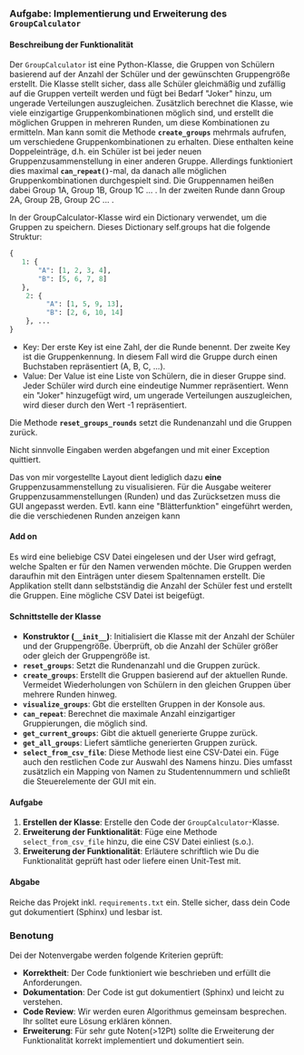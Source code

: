 ### Aufgabe: Implementierung und Erweiterung des `GroupCalculator`

#### Beschreibung der Funktionalität

Der `GroupCalculator` ist eine Python-Klasse, die Gruppen von Schülern basierend auf der Anzahl der Schüler und der gewünschten Gruppengröße erstellt.
Die Klasse stellt sicher, dass alle Schüler gleichmäßig und zufällig auf die Gruppen verteilt werden und fügt bei Bedarf "Joker" hinzu, 
um ungerade Verteilungen auszugleichen. 
Zusätzlich berechnet die Klasse, wie viele einzigartige Gruppenkombinationen möglich sind, 
und erstellt die möglichen Gruppen in mehreren Runden, um diese Kombinationen zu ermitteln.
Man kann somit die Methode **`create_groups`** mehrmals aufrufen, um verschiedene Gruppenkombinationen zu erhalten.
Diese enthalten keine Doppeleinträge, d.h. ein Schüler ist bei jeder neuen Gruppenzusammenstellung in einer anderen Gruppe.
Allerdings funktioniert dies maximal **`can_repeat()`**-mal, da danach alle möglichen Gruppenkombinationen durchgespielt sind.
Die Gruppennamen heißen dabei Group 1A, Group 1B, Group 1C ... . In der zweiten Runde dann Group 2A, Group 2B, Group 2C ... . 

In der GroupCalculator-Klasse wird ein Dictionary verwendet, um die Gruppen zu speichern.
Dieses Dictionary self.groups hat die folgende Struktur:  
```python
{
   1: {
       "A": [1, 2, 3, 4],
       "B": [5, 6, 7, 8]
   },
    2: {
         "A": [1, 5, 9, 13],
         "B": [2, 6, 10, 14]
    }, ...
}
```
- Key: Der erste Key ist eine Zahl, der die Runde benennt. Der zweite Key ist die Gruppenkennung. 
  In diesem Fall wird die Gruppe durch einen Buchstaben repräsentiert (A, B, C, ...). 
- Value: Der Value ist eine Liste von Schülern, die in dieser Gruppe sind. Jeder Schüler wird durch eine eindeutige Nummer repräsentiert. 
  Wenn ein "Joker" hinzugefügt wird, um ungerade Verteilungen auszugleichen, wird dieser durch den Wert -1 repräsentiert.

Die Methode **`reset_groups_rounds`** setzt die Rundenanzahl und die Gruppen zurück.

Nicht sinnvolle Eingaben werden abgefangen und mit einer Exception quittiert.

Das von mir vorgestellte Layout dient lediglich dazu **eine** Gruppenzusammenstellung zu visualisieren. Für die Ausgabe weiterer Gruppenzusammenstellungen
(Runden) und das Zurücksetzen muss die GUI angepasst werden. Evtl. kann eine "Blätterfunktion" eingeführt werden, die die verschiedenen Runden anzeigen kann

#### Add on
Es wird eine beliebige CSV Datei eingelesen und der User wird gefragt, welche Spalten er für den Namen verwenden möchte.
Die Gruppen werden daraufhin mit den Einträgen unter diesem Spaltennamen erstellt. Die Applikation stellt dann
selbstständig die Anzahl der Schüler fest und erstellt die Gruppen. Eine mögliche CSV Datei ist beigefügt.


#### Schnittstelle der Klasse

- **Konstruktor (`__init__`)**: Initialisiert die Klasse mit der Anzahl der Schüler und der Gruppengröße. Überprüft, ob die Anzahl der Schüler größer oder gleich der Gruppengröße ist.
- **`reset_groups`**: Setzt die Rundenanzahl und die Gruppen zurück.
- **`create_groups`**: Erstellt die Gruppen basierend auf der aktuellen Runde. Vermeidet Wiederholungen von Schülern in den gleichen Gruppen über mehrere Runden hinweg.
- **`visualize_groups`**: Gbt die erstellten Gruppen in der Konsole aus.
- **`can_repeat`**: Berechnet die maximale Anzahl einzigartiger Gruppierungen, die möglich sind.
- **`get_current_groups`**: Gibt die aktuell generierte Gruppe zurück.
- **`get_all_groups`**: Liefert sämtliche generierten Gruppen zurück.
- **`select_from_csv_file`**: Diese Methode liest eine CSV-Datei ein. Füge auch den restlichen Code zur Auswahl des Namens hinzu. Dies umfasst zusätzlich ein Mapping von Namen zu Studentennummern und schließt die Steuerelemente der GUI mit ein.

#### Aufgabe

1. **Erstellen der Klasse**: Erstelle den Code der `GroupCalculator`-Klasse.
2. **Erweiterung der Funktionalität**: Füge eine Methode `select_from_csv_file` hinzu, die eine CSV Datei einliest (s.o.).
3. **Erweiterung der Funktionalität**: Erläutere schriftlich wie Du die Funktionalität geprüft hast oder liefere einen Unit-Test mit.

#### Abgabe

Reiche das Projekt inkl. `requirements.txt` ein. Stelle sicher, dass dein Code gut dokumentiert (Sphinx) und lesbar ist.

### Benotung

Dei der Notenvergabe werden folgende Kriterien geprüft:
- **Korrektheit**: Der Code funktioniert wie beschrieben und erfüllt die Anforderungen.
- **Dokumentation**: Der Code ist gut dokumentiert (Sphinx) und leicht zu verstehen.
- **Code Review**: Wir werden euren Algorithmus gemeinsam besprechen. Ihr solltet eure Lösung erklären können.
- **Erweiterung**: Für sehr gute Noten(>12Pt) sollte die Erweiterung der Funktionalität korrekt implementiert und dokumentiert sein. 